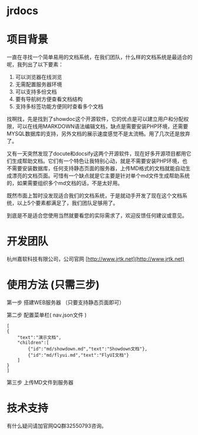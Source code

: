 # jrdocs
# 项目背景
一直在寻找一个简单易用的文档系统，在我们团队，什么样的文档系统是最适合的呢，我列出了以下要素：
1. 可以浏览器在线浏览
2. 无需配置服务器环境
3. 可以支持多份文档
4. 要有导航树方便查看文档结构
5. 支持多标签功能方便同时查看多个文档

找啊找，先是找到了showdoc这个开源软件，它的优点是可以建立用户和分配权限，可以在线用MARKDOWN语法编辑文档，缺点是需要安装PHP环境，还需要MYSQL数据库的支持，另外文档的展示速度感觉不是太流畅。用了几次还是放弃了。

又有一天突然发现了docute和docsify这两个开源软件，现在好多开源项目都用它们生成帮助文档。它们有一个特色让我特别心动，就是不需要安装PHP环境，也不需要安装数据库，任何支持静态页面的服务器，上传MD格式的文档就能自动生成漂亮的文档页面。可惜有一个缺点就是它主要是针对单个md文件生成帮助系统的，如果需要组织多个md文档的话，不是太好用。

既然市面上暂时没发现适合我们的文档系统，于是就动手开发了现在这个文档系统，以上5个要素都满足了，我们团队足够用了。

到底是不是适合您使用当然就要看您的实际需求了，欢迎反馈任何建议或意见。

# 开发团队
杭州嘉软科技有限公司，公司官网 [http://www.jrtk.net](http://www.jrtk.net)
 
# 使用方法 (只需三步)
第一步 搭建WEB服务器 （只要支持静态页面即可）

第二步 配置菜单栏( nav.json文件 )

```
[
{
	"text":"演示文档",
	"children":[
		{"id":"md/showdown.md","text":"Showdown文档"},
		{"id":"md/flyui.md","text":"FlyUI文档"}
	]
}
]
```
第三步 上传MD文件到服务器


# 技术支持
有什么疑问请加官网QQ群32550793咨询。